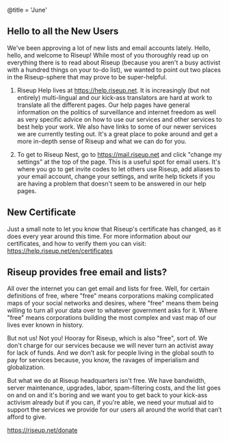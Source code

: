 @title = 'June'

## Hello to all the New Users

We've been approving a lot of new lists and email accounts lately. Hello, hello, and welcome to Riseup! While most of you thoroughly read up on everything there is to read about Riseup (because you aren't a busy activist with a hundred things on your to-do list), we wanted to point out two places in the Riseup-sphere that may prove to be super-helpful.

1. Riseup Help lives at https://help.riseup.net. It is increasingly (but not entirely) multi-lingual and our kick-ass translators are hard at work to translate all the different pages. Our help pages have general information on the politics of surveillance and internet freedom as well as very specific advice on how to use our services and other services to best help your work. We also have links to some of our newer services we are currently testing out. It's a great place to poke around and get a more in-depth sense of Riseup and what we can do for you.

2. To get to Riseup Nest, go to https://mail.riseup.net and click "change my settings" at the top of the page. This is a useful spot for email users. It's where you go to get invite codes to let others use Riseup, add aliases to your email account, change your settings, and write help tickets if you are having a problem that doesn't seem to be answered in our help pages.


## New Certificate

Just a small note to let you know that Riseup's certificate has changed, as it does every year around this time. For more information about our certificates, and how to verify them you can visit: https://help.riseup.net/en/certificates


## Riseup provides free email and lists?

All over the internet you can get email and lists for free. Well, for certain definitions of free, where "free" means corporations making complicated maps of your social networks and desires, where "free" means them being willing to turn all your data over to whatever government asks for it. Where "free" means corporations building the most complex and vast map of our lives ever known in history.

But not us! Not you! Hooray for Riseup, which is also "free", sort of. We don't charge for our services because we will never turn an activist away for lack of funds. And we don't ask for people living in the global south to pay for services because, you know, the ravages of imperialism and globalization.

But what we do at Riseup headquarters isn't free. We have bandwidth, server maintenance, upgrades, labor, spam-filtering costs, and the list goes on and on and it's boring and we want you to get back to your kick-ass activism already but if you can, if you're able, we need your mutual aid to support the services we provide for our users all around the world that can’t afford to give.

https://riseup.net/donate
